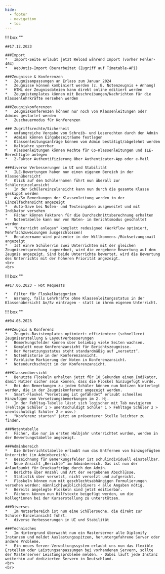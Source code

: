 ```yaml
---
hide:
  - footer
  - navigation
  - toc
---
```



!!! box ""

	##17.12.2023

	###Import
	*	Import-Seite erlaubt jetzt Reload während Import (vorher Fehler-404)
	*	WebUntis-Import überarbeitet (Zugriff auf Timetable-API)

	###Zeugnisse & Konferenzen
	*	Zeugnisanpassungen an Erlass zum Januar 2024
	*	Zeugnisse können kombiniert werden (z. B. Notenzeugnis + Anhang)
	*	HTML der Zeugnisdateien kann direkt online editiert werden
	*	Zeugnistemplates können mit Beschreibungen/Nachrichten für die Klassenlehrkräfte versehen werden

	###Zeugniskonferenzen
	*	Zeugniskonferenzen können nur noch von Klassenleitungen oder Admins gestartet werden
	*	Zuschauermodus für Konferenzen 

	### Zugriffsrechte/Sicherheit
	*	umfangreiche Vergabe von Schreib- und Leserechten durch den Admin
	*	Admins können Eingabezeiträume festlegen
	*	Klassenleitungsanträge können vom Admin bestätigt/abgelehnt werden
	*	Halbjahre sperrbar
	*	Klassenleitungen können Rechte für Co-Klassenleitungen und ILE-Berechtigte anlegen
	*	2-Faktor Authentifizierung über Authenticator-App oder e-Mail

	###diverse Verbesserungen in UI und Stabilität
	*	ILE-Bewertungen haben nun einen eigenen Bereich in der Klassenübersicht
	*	Klick auf den Schülernamen führt nun überall zur Schülereinzelansicht
	*	In der Schülereinzelansicht kann nun durch die gesamte Klasse geskippt werden
	*	Av/Sv Bemerkungen der Klassenleitung werden in der Einzelfachansicht angezeigt
	*	Auto-Save bei Noten- und Texteingaben ausgeweitet und mit Indikator versehen
	*	Fächer können Faktoren für die Durchschnittsberechnung erhalten
	*	Notentabelle kann nun von Noten- in Berichtsmodus geschaltet werden
	*	"Unterricht anlegen" komplett redesigned (Workflow optimiert, Mehrfachzuweisungen ausgeschlossen)
	*	Benutzername wird präsenter in der Willkommens-/Rücksetzungsmail angezeigt
	*	Ist ein/e Schüler/in zwei Unterrichten mit der gleichen Zeugnisentsprechung zugeordnet, wird die vergebene Bewertung auf dem Zeugnis angezeigt. Sind beide Unterrichte bewertet, wird die Bewertung des Unterrichts mit der höheren Priorität angezeigt. 
	<br>
	<br>



!!! box ""

	##17.06.2023 - Hot Requests

	*	Filter für Floskelkategorien
	*	Warnung, falls Lehrkräfte ohne Klassenleitungsstatus in der Klassenübersicht Av/Sv eintragen - statt in ihrem eigenen Unterricht.


!!! box ""

    ##04.05.2023    

	###Zeugnis & Konferenz
    *	Zeugnis-Basistemplates optimiert: effizientere (schnellere) Zeugniserstellung & Layoutverbesserungen
	*	Bemerkungsfelder können über beliebig viele Seiten wachsen.
	*	Komplett neue Konferenzansicht für Berichtszeugnisse.
	*	Der Versetzungsstatus steht standardmäßig auf „versetzt“.
	*	Notenhistorie in der Konferenzansicht.
	*	Farbliche Markierung der Noten in Konferenzansicht.
	* 	Notendurchschnitt in der Konferenzansicht.

	###Klassenübersicht
	*	Benutzte Floskeln erhalten jetzt für 10 Sekunden einen Indikator, damit Nutzer sicher sein können, dass die Floskel hinzugefügt wurde.
	*	Bei den Bemerkungen zu jedem Schüler können nun Notizen hinterlegt werden, die in der Zeugniskonferenz angezeigt werden.
	*	Smart-Floskel “Versetzung ist gefährdet“ erlaubt schnelles Hinzufügen von Versetzungsbemerkungen im 2. Hj.
	*	In der Fehltag-Tabelle lässt sich logischer mit Tab navigieren (Fehltage Schüler 1 > unentschuldigt Schüler 1 > Fehltage Schüler 2 > unentschuldigt Schüler 2 > usw.)
	*	"Konferenz starten" jetzt an präsenterer Stelle leichter zu finden.

	###Notentabelle
	*	Fächer, die nur im ersten Halbjahr unterrichtet wurden, werden in der Bewertungstabelle angezeigt.

	###Adminbereich
	*	Die Unterrichtstabelle erlaubt nun das Entfernen von hinzugefügtem Unterricht (im Adminbereich).
	*	Bezeichnung für Bemerkungsfelder ist schulindividuell einstellbar.
	*	Neue Ansicht „Berichte“ im Adminbereich. Das ist nun der Anlaufpunkt für Druckaufträge durch den Admin.
	*	Berichte über Anzahl und Art der vergebenen Abschlüsse.
	*	Statistik über versetzt, nicht versetzt und aufgerückt.
	*	Floskeln können nun mit geschlechtsabhängigen Formulierungen versehen werden: männlich|weiblich|divers < alle Angaben nötig.
	*	Bereits angelegte Floskeln sind jetzt editierbar.
	*	Fächern können nun Hilfstexte beigefügt werden, um die Kolleg*innen bei der Kurserstellung zu unterstützen.

	###Diverses
	*	Im Nutzerbereich ist nun eine Schülersuche, die direkt zur Schüler-Einzelansicht führt.
	*	diverse Verbesserungen in UI und Stabilität

	###Technisches
	*	Im Hintergrund überwacht nun ein Masterserver alle Diplomify Instanzen und meldet Auslastungsspitzen, heruntergefahrene Server oder andere Probleme.
	*	Ein neues Server-Verwaltungssystem erlaubt uns nun das flexible Erstellen oder Leistungsanpassungen bei vorhandenen Servern, sollte der Masterserver Leistungsprobleme melden. - Dabei läuft jede Instanz weiterhin auf dedizierten Servern in Deutschland.
	<br>
	<br>
